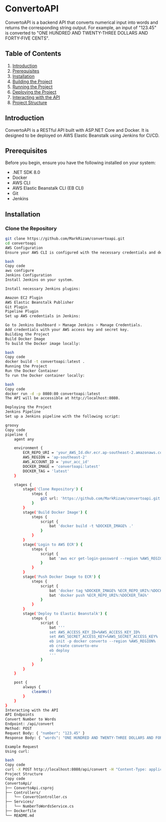 # ConvertoAPI

ConvertoAPI is a backend API that converts numerical input into words and returns the corresponding string output. For example, an input of "123.45" is converted to "ONE HUNDRED AND TWENTY-THREE DOLLARS AND FORTY-FIVE CENTS".

## Table of Contents
1. [Introduction](#introduction)
2. [Prerequisites](#prerequisites)
3. [Installation](#installation)
4. [Building the Project](#building-the-project)
5. [Running the Project](#running-the-project)
6. [Deploying the Project](#deploying-the-project)
7. [Interacting with the API](#interacting-with-the-api)
8. [Project Structure](#project-structure)

## Introduction

ConvertoAPI is a RESTful API built with ASP.NET Core and Docker. It is designed to be deployed on AWS Elastic Beanstalk using Jenkins for CI/CD.

## Prerequisites

Before you begin, ensure you have the following installed on your system:
- .NET SDK 8.0
- Docker
- AWS CLI
- AWS Elastic Beanstalk CLI (EB CLI)
- Git
- Jenkins

## Installation

### Clone the Repository

```bash
git clone https://github.com/MarkRizam/convertoapi.git
cd convertoapi
AWS Configuration
Ensure your AWS CLI is configured with the necessary credentials and default region.

bash
Copy code
aws configure
Jenkins Configuration
Install Jenkins on your system.

Install necessary Jenkins plugins:

Amazon EC2 Plugin
AWS Elastic Beanstalk Publisher
Git Plugin
Pipeline Plugin
Set up AWS credentials in Jenkins:

Go to Jenkins Dashboard > Manage Jenkins > Manage Credentials.
Add credentials with your AWS access key and secret key.
Building the Project
Build Docker Image
To build the Docker image locally:

bash
Copy code
docker build -t convertoapi:latest .
Running the Project
Run the Docker Container
To run the Docker container locally:

bash
Copy code
docker run -d -p 8080:80 convertoapi:latest
The API will be accessible at http://localhost:8080.

Deploying the Project
Jenkins Pipeline
Set up a Jenkins pipeline with the following script:

groovy
Copy code
pipeline {
    agent any

    environment {
        ECR_REPO_URI = 'your_AWS_Id.dkr.ecr.ap-southeast-2.amazonaws.com/convertoapi'
        AWS_REGION = 'ap-southeast-2'
        AWS_ACCOUNT_ID = 'your_acc_id'
        DOCKER_IMAGE = 'convertoapi:latest'
        DOCKER_TAG = 'latest'
    }

    stages {
        stage('Clone Repository') {
            steps {
                git url: 'https://github.com/MarkRizam/convertoapi.git', branch: 'main'
            }
        }
        stage('Build Docker Image') {
            steps {
                script {
                    bat 'docker build -t %DOCKER_IMAGE% .'
                }
            }
        }
        stage('Login to AWS ECR') {
            steps {
                script {
                    bat 'aws ecr get-login-password --region %AWS_REGION% | docker login --username AWS --password-stdin %ECR_REPO_URI%'
                }
            }
        }
        stage('Push Docker Image to ECR') {
            steps {
                script {
                    bat 'docker tag %DOCKER_IMAGE% %ECR_REPO_URI%:%DOCKER_TAG%'
                    bat 'docker push %ECR_REPO_URI%:%DOCKER_TAG%'
                }
            }
        }
        stage('Deploy to Elastic Beanstalk') {
            steps {
                script {
                    bat '''
                    set AWS_ACCESS_KEY_ID=%AWS_ACCESS_KEY_ID%
                    set AWS_SECRET_ACCESS_KEY=%AWS_SECRET_ACCESS_KEY%
                    eb init -p docker converto --region %AWS_REGION%
                    eb create converto-env
                    eb deploy
                    '''
                }
            }
        }
    }

    post {
        always {
            cleanWs()
        }
    }
}
Interacting with the API
API Endpoints
Convert Number to Words
Endpoint: /api/convert
Method: POST
Request Body: { "number": "123.45" }
Response Body: { "words": "ONE HUNDRED AND TWENTY-THREE DOLLARS AND FORTY-FIVE CENTS" }

Example Request
Using curl:

bash
Copy code
curl -X POST http://localhost:8080/api/convert -H "Content-Type: application/json" -d '{ "number": "123.45" }'
Project Structure
Copy code
ConvertoApi/
├── ConvertoApi.csproj
├── Controllers/
│   └── ConvertController.cs
├── Services/
│   └── NumberToWordsService.cs
├── Dockerfile
└── README.md
